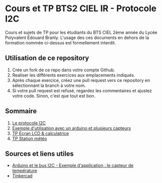 # Cours et TP BTS2 CIEL IR - Protocole I2C

Cours et sujets de TP pour les étudiants du BTS CIEL 2ème année du Lycée Polyvalent Edouard Branly.
L'usage des ces documents en dehors de la formation nommée ci-dessus est formellement interdit.

## Utilisation de ce repository

1. Crée un fork de ce repo dans votre compte Github.
2. Realiser les différents exercices aux emplacements indiqués.
3. Après chaque exercice, créez une pull request vers ce repository en sélectionnant la branch à votre nom.
4. Si votre pull request est refusé, regardez les commentaires et ajustez votre code. Sinon, c'est que tout est bon.

## Sommaire

1. [Le protocole I2C](./Protocole%20i2c.md)
2. [Exemple d'utilisation avec un arduino et plusieurs capteurs](./Exemple%20i2c.md)
3. [TP Ecran LCD & calculatrice](./TP%20Ecran%20LCD%20calculatrice.md)
4. [TP Station météo](./TP_station_meteo.md)

## Sources et liens utiles

-   [Arduino et le bus I2C - Exemple d'application : le capteur de température](https://f-leb.developpez.com/tutoriels/arduino/bus-i2c/)
-   [Tinkercad](https://www.tinkercad.com/)
